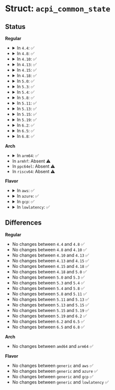 # Struct: <code>acpi_common_state</code>

## Status
<b>Regular</b>
<ul>
<li>
<details>
<summary>In <code>4.4</code>: ✅</summary>

```c
struct acpi_common_state {
    void *next;
    u8 descriptor_type;
    u8 flags;
    u16 value;
    u16 state;
};
```
</details>
</li>
<li>
<details>
<summary>In <code>4.8</code>: ✅</summary>

```c
struct acpi_common_state {
    void *next;
    u8 descriptor_type;
    u8 flags;
    u16 value;
    u16 state;
};
```
</details>
</li>
<li>
<details>
<summary>In <code>4.10</code>: ✅</summary>

```c
struct acpi_common_state {
    void *next;
    u8 descriptor_type;
    u8 flags;
    u16 value;
    u16 state;
};
```
</details>
</li>
<li>
<details>
<summary>In <code>4.13</code>: ✅</summary>

```c
struct acpi_common_state {
    void *next;
    u8 descriptor_type;
    u8 flags;
    u16 value;
    u16 state;
};
```
</details>
</li>
<li>
<details>
<summary>In <code>4.15</code>: ✅</summary>

```c
struct acpi_common_state {
    void *next;
    u8 descriptor_type;
    u8 flags;
    u16 value;
    u16 state;
};
```
</details>
</li>
<li>
<details>
<summary>In <code>4.18</code>: ✅</summary>

```c
struct acpi_common_state {
    void *next;
    u8 descriptor_type;
    u8 flags;
    u16 value;
    u16 state;
};
```
</details>
</li>
<li>
<details>
<summary>In <code>5.0</code>: ✅</summary>

```c
struct acpi_common_state {
    void *next;
    u8 descriptor_type;
    u8 flags;
    u16 value;
    u16 state;
};
```
</details>
</li>
<li>
<details>
<summary>In <code>5.3</code>: ✅</summary>

```c
struct acpi_common_state {
    void *next;
    u8 descriptor_type;
    u8 flags;
    u16 value;
    u16 state;
};
```
</details>
</li>
<li>
<details>
<summary>In <code>5.4</code>: ✅</summary>

```c
struct acpi_common_state {
    void *next;
    u8 descriptor_type;
    u8 flags;
    u16 value;
    u16 state;
};
```
</details>
</li>
<li>
<details>
<summary>In <code>5.8</code>: ✅</summary>

```c
struct acpi_common_state {
    void *next;
    u8 descriptor_type;
    u8 flags;
    u16 value;
    u16 state;
};
```
</details>
</li>
<li>
<details>
<summary>In <code>5.11</code>: ✅</summary>

```c
struct acpi_common_state {
    void *next;
    u8 descriptor_type;
    u8 flags;
    u16 value;
    u16 state;
};
```
</details>
</li>
<li>
<details>
<summary>In <code>5.13</code>: ✅</summary>

```c
struct acpi_common_state {
    void *next;
    u8 descriptor_type;
    u8 flags;
    u16 value;
    u16 state;
};
```
</details>
</li>
<li>
<details>
<summary>In <code>5.15</code>: ✅</summary>

```c
struct acpi_common_state {
    void *next;
    u8 descriptor_type;
    u8 flags;
    u16 value;
    u16 state;
};
```
</details>
</li>
<li>
<details>
<summary>In <code>5.19</code>: ✅</summary>

```c
struct acpi_common_state {
    void *next;
    u8 descriptor_type;
    u8 flags;
    u16 value;
    u16 state;
};
```
</details>
</li>
<li>
<details>
<summary>In <code>6.2</code>: ✅</summary>

```c
struct acpi_common_state {
    void *next;
    u8 descriptor_type;
    u8 flags;
    u16 value;
    u16 state;
};
```
</details>
</li>
<li>
<details>
<summary>In <code>6.5</code>: ✅</summary>

```c
struct acpi_common_state {
    void *next;
    u8 descriptor_type;
    u8 flags;
    u16 value;
    u16 state;
};
```
</details>
</li>
<li>
<details>
<summary>In <code>6.8</code>: ✅</summary>

```c
struct acpi_common_state {
    void *next;
    u8 descriptor_type;
    u8 flags;
    u16 value;
    u16 state;
};
```
</details>
</li>
</ul>
<b>Arch</b>
<ul>
<li>
<details>
<summary>In <code>arm64</code>: ✅</summary>

```c
struct acpi_common_state {
    void *next;
    u8 descriptor_type;
    u8 flags;
    u16 value;
    u16 state;
};
```
</details>
</li>
<li>
In <code>armhf</code>: Absent ⚠️
</li>
<li>
In <code>ppc64el</code>: Absent ⚠️
</li>
<li>
In <code>riscv64</code>: Absent ⚠️
</li>
</ul>
<b>Flavor</b>
<ul>
<li>
<details>
<summary>In <code>aws</code>: ✅</summary>

```c
struct acpi_common_state {
    void *next;
    u8 descriptor_type;
    u8 flags;
    u16 value;
    u16 state;
};
```
</details>
</li>
<li>
<details>
<summary>In <code>azure</code>: ✅</summary>

```c
struct acpi_common_state {
    void *next;
    u8 descriptor_type;
    u8 flags;
    u16 value;
    u16 state;
};
```
</details>
</li>
<li>
<details>
<summary>In <code>gcp</code>: ✅</summary>

```c
struct acpi_common_state {
    void *next;
    u8 descriptor_type;
    u8 flags;
    u16 value;
    u16 state;
};
```
</details>
</li>
<li>
<details>
<summary>In <code>lowlatency</code>: ✅</summary>

```c
struct acpi_common_state {
    void *next;
    u8 descriptor_type;
    u8 flags;
    u16 value;
    u16 state;
};
```
</details>
</li>
</ul>

## Differences
<b>Regular</b>
<ul>
<li>
No changes between <code>4.4</code> and <code>4.8</code> ✅
</li>
<li>
No changes between <code>4.8</code> and <code>4.10</code> ✅
</li>
<li>
No changes between <code>4.10</code> and <code>4.13</code> ✅
</li>
<li>
No changes between <code>4.13</code> and <code>4.15</code> ✅
</li>
<li>
No changes between <code>4.15</code> and <code>4.18</code> ✅
</li>
<li>
No changes between <code>4.18</code> and <code>5.0</code> ✅
</li>
<li>
No changes between <code>5.0</code> and <code>5.3</code> ✅
</li>
<li>
No changes between <code>5.3</code> and <code>5.4</code> ✅
</li>
<li>
No changes between <code>5.4</code> and <code>5.8</code> ✅
</li>
<li>
No changes between <code>5.8</code> and <code>5.11</code> ✅
</li>
<li>
No changes between <code>5.11</code> and <code>5.13</code> ✅
</li>
<li>
No changes between <code>5.13</code> and <code>5.15</code> ✅
</li>
<li>
No changes between <code>5.15</code> and <code>5.19</code> ✅
</li>
<li>
No changes between <code>5.19</code> and <code>6.2</code> ✅
</li>
<li>
No changes between <code>6.2</code> and <code>6.5</code> ✅
</li>
<li>
No changes between <code>6.5</code> and <code>6.8</code> ✅
</li>
</ul>
<b>Arch</b>
<ul>
<li>
No changes between <code>amd64</code> and <code>arm64</code> ✅
</li>
</ul>
<b>Flavor</b>
<ul>
<li>
No changes between <code>generic</code> and <code>aws</code> ✅
</li>
<li>
No changes between <code>generic</code> and <code>azure</code> ✅
</li>
<li>
No changes between <code>generic</code> and <code>gcp</code> ✅
</li>
<li>
No changes between <code>generic</code> and <code>lowlatency</code> ✅
</li>
</ul>
